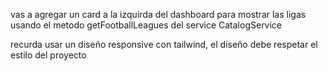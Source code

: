 vas a agregar un card a la izquirda del dashboard para mostrar las ligas usando el metodo getFootballLeagues del service CatalogService 

recurda usar un diseño responsive con tailwind, el diseño debe respetar el estilo del proyecto